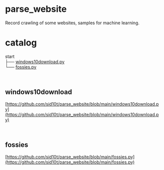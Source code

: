 # parse_website
    
Record crawling of some websites, samples for machine learning.

# catalog

start<br/>
├── [windows10download.py](#windows10download)<br/>
└── [fossies.py](#fossies)<br/>

&nbsp;

## windows10download 

<span id="windows10download"></span>[https://github.com/sid10t/parse_website/blob/main/windows10download.py](https://github.com/sid10t/parse_website/blob/main/windows10download.py)

&nbsp;

## fossies

<span id="fossies"></span>[https://github.com/sid10t/parse_website/blob/main/fossies.py](https://github.com/sid10t/parse_website/blob/main/fossies.py)

&nbsp;

